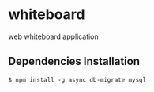 # whiteboard

web whiteboard application

## Dependencies Installation

    $ npm install -g async db-migrate mysql

